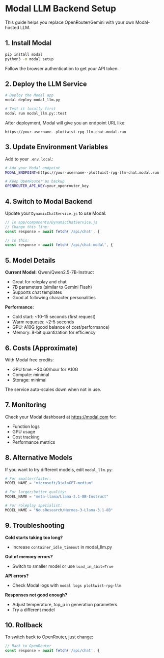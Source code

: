 # Modal LLM Backend Setup

This guide helps you replace OpenRouter/Gemini with your own Modal-hosted LLM.

## 1. Install Modal

```bash
pip install modal
python3 -m modal setup
```

Follow the browser authentication to get your API token.

## 2. Deploy the LLM Service

```bash
# Deploy the Modal app
modal deploy modal_llm.py

# Test it locally first
modal run modal_llm.py::test
```

After deployment, Modal will give you an endpoint URL like:
```
https://your-username--plottwist-rpg-llm-chat.modal.run
```

## 3. Update Environment Variables

Add to your `.env.local`:

```bash
# Add your Modal endpoint
MODAL_ENDPOINT=https://your-username--plottwist-rpg-llm-chat.modal.run

# Keep OpenRouter as backup
OPENROUTER_API_KEY=your_openrouter_key
```

## 4. Switch to Modal Backend

Update your `DynamicChatService.js` to use Modal:

```javascript
// In app/components/DynamicChatService.js
// Change this line:
const response = await fetch('/api/chat', {

// To this:
const response = await fetch('/api/chat-modal', {
```

## 5. Model Details

**Current Model:** Qwen/Qwen2.5-7B-Instruct
- Great for roleplay and chat
- 7B parameters (similar to Gemini Flash)
- Supports chat templates
- Good at following character personalities

**Performance:**
- Cold start: ~10-15 seconds (first request)
- Warm requests: ~2-5 seconds
- GPU: A10G (good balance of cost/performance)
- Memory: 8-bit quantization for efficiency

## 6. Costs (Approximate)

With Modal free credits:
- GPU time: ~$0.60/hour for A10G
- Compute: minimal
- Storage: minimal

The service auto-scales down when not in use.

## 7. Monitoring

Check your Modal dashboard at https://modal.com for:
- Function logs
- GPU usage
- Cost tracking
- Performance metrics

## 8. Alternative Models

If you want to try different models, edit `modal_llm.py`:

```python
# For smaller/faster:
MODEL_NAME = "microsoft/DialoGPT-medium"

# For larger/better quality:
MODEL_NAME = "meta-llama/Llama-3.1-8B-Instruct" 

# For roleplay specialist:
MODEL_NAME = "NousResearch/Hermes-3-Llama-3.1-8B"
```

## 9. Troubleshooting

**Cold starts taking too long?**
- Increase `container_idle_timeout` in modal_llm.py

**Out of memory errors?**
- Switch to smaller model or use `load_in_4bit=True`

**API errors?**
- Check Modal logs with `modal logs plottwist-rpg-llm`

**Responses not good enough?**
- Adjust temperature, top_p in generation parameters
- Try a different model

## 10. Rollback

To switch back to OpenRouter, just change:

```javascript
// Back to OpenRouter
const response = await fetch('/api/chat', {
```
